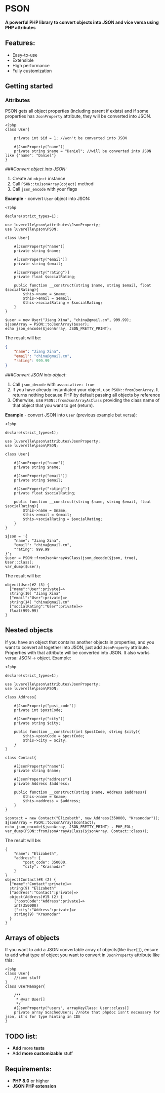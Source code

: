 # PSON

**A powerful PHP library to convert objects into JSON and vice versa using PHP attributes**
## Features:
- Easy-to-use
- Extensible
- High performance
- Fully customization

## Getting started
### Attributes
PSON gets all object properties (including parent if exists) and if some properties has `JsonProperty` attribute, 
they will be converted into JSON. 
```injectablephp
<?php
class User{

    private int $id = 1; //won't be converted into JSON

    #[JsonProperty("name")]
    private string $name = "Daniel"; //will be converted into JSON like {"name": "Daniel"} 
}
```
###_Convert object into JSON:_
1. Create an `object` instance
2. Call `PSON::toJsonArray(object)` method
3. Call `json_encode` with your flags

**Example** - convert `User` object into JSON:

```injectablephp
<?php

declare(strict_types=1);

use luverelle\pson\attributes\JsonProperty;
use luverelle\pson\PSON;

class User{

    #[JsonProperty("name")]
    private string $name;
    
    #[JsonProperty("email")]
    private string $email;
    
    #[JsonProperty("rating")]
    private float $socialRating;

    public function __construct(string $name, string $email, float $socialRating){
        $this->name = $name;
        $this->email = $email;
        $this->socialRating = $socialRating;
    }
}

$user = new User("Jiang Xina", "china@gmail.cn", 999.99);
$jsonArray = PSON::toJsonArray($user);
echo json_encode($jsonArray, JSON_PRETTY_PRINT);
```
The result will be:
```json
{
    "name": "Jiang Xina",
    "email": "china@gmail.cn",
    "rating": 999.99
}
```

###_Convert JSON into object_:
1. Call `json_decode` with `associative: true`
2. If you have already instantiated your object, use `PSON::fromJsonArray`.
It returns nothing because PHP by default passing all objects by reference
3. Otherwise, use `PSON::fromJsonArrayAsClass` providing the class name of that object that you want to get (return).

**Example** - convert JSON into `User` (previous example but versa):

```injectablephp
<?php

declare(strict_types=1);

use luverelle\pson\attributes\JsonProperty;
use luverelle\pson\PSON;

class User{

    #[JsonProperty("name")]
    private string $name;
    
    #[JsonProperty("email")]
    private string $email;
    
    #[JsonProperty("rating")]
    private float $socialRating;

    public function __construct(string $name, string $email, float $socialRating){
        $this->name = $name;
        $this->email = $email;
        $this->socialRating = $socialRating;
    }
}

$json = '{
    "name": "Jiang Xina",
    "email": "china@gmail.cn",
    "rating": 999.99
}';
$user = PSON::fromJsonArrayAsClass(json_decode($json, true), User::class);
var_dump($user);
```
The result will be:
```injectablephp
object(User)#2 (3) {
  ["name":"User":private]=>
  string(10) "Jiang Xina"
  ["email":"User":private]=>
  string(14) "china@gmail.cn"
  ["socialRating":"User":private]=>
  float(999.99)
}
```

## Nested objects
If you have an object that contains another objects in properties, and you want to convert all together into JSON,
    just add `JsonProperty` attribute. Properties with that attribute will be converted into JSON.
It also works versa: JSON -> object. 
Example:
```injectablephp
<?php

declare(strict_types=1);

use luverelle\pson\attributes\JsonProperty;
use luverelle\pson\PSON;

class Address{

    #[JsonProperty("post_code")]
    private int $postCode;

    #[JsonProperty("city")]
    private string $city;

    public function __construct(int $postCode, string $city){
        $this->postCode = $postCode;
        $this->city = $city;
    }
}

class Contact{

    #[JsonProperty("name")]
    private string $name;

    #[JsonProperty("address")]
    private Address $address;

    public function __construct(string $name, Address $address){
        $this->name = $name;
        $this->address = $address;
    }
}

$contact = new Contact("Elizabeth", new Address(350000, "Krasnodar"));
$jsonArray = PSON::toJsonArray($contact);
echo json_encode($jsonArray, JSON_PRETTY_PRINT) . PHP_EOL;
var_dump(PSON::fromJsonArrayAsClass($jsonArray, Contact::class));
```
The result will be:
```injectablephp
{
    "name": "Elizabeth",
    "address": {
        "post_code": 350000,
        "city": "Krasnodar"
    }
}
object(Contact)#8 (2) {
  ["name":"Contact":private]=>
  string(9) "Elizabeth"
  ["address":"Contact":private]=>
  object(Address)#15 (2) {
    ["postCode":"Address":private]=>
    int(350000)
    ["city":"Address":private]=>
    string(9) "Krasnodar"
  }
}
```
## Arrays of objects
If you want to add a JSON convertable array of objects(like `User[]`), 
ensure to add what type of object you want to convert in `JsonProperty` attribute like this:
```injectablephp
<?php
class User{
    //some stuff
}
class UserManager{

    /**
     * @var User[]
     */
    #[JsonProperty("users", arrayKeyClass: User::class)]
    private array $cachedUsers; //note that phpdoc isn't necessary for json, it's for type hinting in IDE
}
```

## TODO list:
- **Add** more **tests**
- Add **more customizable** stuff

## Requirements:
- **PHP 8.0** or higher
- **JSON PHP extension**